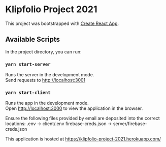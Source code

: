# Klipfolio Project 2021

This project was bootstrapped with [Create React App](https://github.com/facebook/create-react-app).

## Available Scripts

In the project directory, you can run:

### `yarn start-server`

Runs the server in the development mode.\
Send requests to [http://localhost:3001](http://localhost:3001) 

### `yarn start-client`

Runs the app in the development mode.\
Open [http://localhost:3000](http://localhost:3000) to view the application in the browser.

Ensure the following files provided by email are deposited into the correct locations:
.env -> client/.env
firebase-creds.json -> server/firebase-creds.json

This application is hosted at https://klipfolio-project-2021.herokuapp.com/
